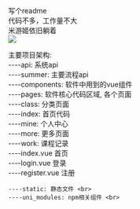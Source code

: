 写个readme <br>
代码不多，工作量不大 <br>
米游姬依旧躺着 <br>
<img src="https://blhq.oss-cn-beijing.aliyuncs.com/blhq/%E7%B1%B3%E6%B8%B8%E5%A7%AC.png"/>

主要项目架构:<br>
	----api: 系统api <br>
		----summer: 主要流程api <br>
	----components: 软件中用到的vue组件 <br>
	----pages: 软件核心代码区域, 各个页面 <br>
		----class: 分类页面 <br>
		----index: 首页代码 <br>
		----mine:  个人中心 <br>
		----more:  更多页面 <br>
		----work:  课程记录 <br>
		----index.vue 首页 <br>
		----login.vue 登录 <br>
		----register.vue 注册 <br>
		
	----static: 静态文件 <br>
	----uni_modules: npm相关组件 <br>


